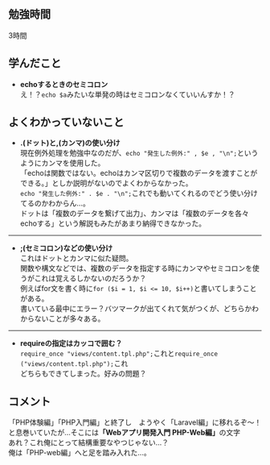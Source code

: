## 勉強時間
3時間
<!-- 14:15時から開始 -->



## 学んだこと
- **echoするときのセミコロン**
<br>え！？`echo $a`みたいな単発の時はセミコロンなくていいんすか！？
<!-- 複数ある場合は***で区切る -->



## よくわかっていないこと
- **.(ドット)と,(カンマ)の使い分け**
<br>現在例外処理を勉強中なのだが、`echo "発生した例外:" , $e , "\n";`というようにカンマを使用した。
<br>「echoは関数ではない。echoはカンマ区切りで複数のデータを渡すことができる。」としか説明がないのでよくわからなかった。
<br>`echo "発生した例外:" . $e . "\n";`これでも動いてくれるのでどう使い分けてるのかわからん…。
<br>ドットは「複数のデータを繋げて出力」、カンマは「複数のデータを各々echoする」という解説もみたがあまり納得できなかった。
***

- **;(セミコロン)などの使い分け**
<br>これはドットとカンマに似た疑問。
<br>関数や構文などでは、複数のデータを指定する時にカンマやセミコロンを使うがこれは覚えるしかないのだろうか？
<br>例えばfor文を書く時に`for ($i = 1, $i <= 10, $i++)`と書いてしまうことがある。
<br>書いている最中にエラー？バツマークが出てくれて気がつくが、どちらかわからないことが多々ある。
***

- **requireの指定はカッコで囲む？**
<br>`require_once "views/content.tpl.php";`これと`require_once ("views/content.tpl.php");`これ
<br>どちらもできてしまった。好みの問題？
<!-- 複数ある場合は***で区切る -->



## コメント
「PHP体験編」「PHP入門編」と終了し　ようやく「Laravel編」に移れるぞ〜！と息巻いていたが…そこには<b>「Webアプリ開発入門 PHP-Web編」</b>の文字
<br>あれ？これ俺にとって結構重要なやつじゃない…？
<br>俺は「PHP-web編」へと足を踏み入れた…。
